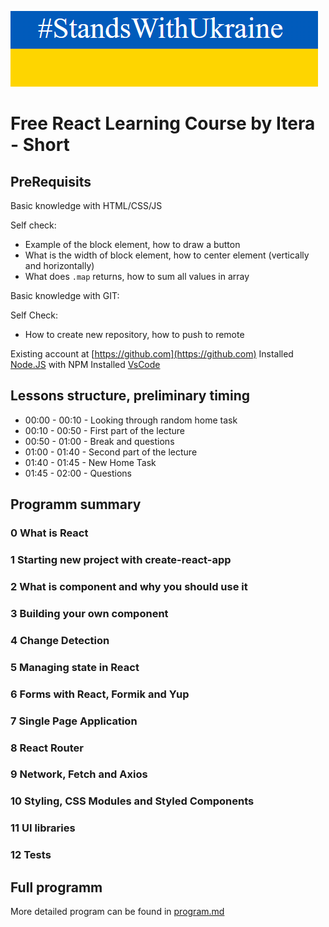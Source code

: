![StandsWithUkraine](https://github.com/Drag13/drag13.github.io/blob/development/swu.PNG)

# Free React Learning Course by Itera - Short

## PreRequisits

Basic knowledge with HTML/CSS/JS

Self check:

- Example of the block element, how to draw a button
- What is the width of block element, how to center element (vertically and horizontally)
- What does `.map` returns, how to sum all values in array

Basic knowledge with GIT:

Self Check:

- How to create new repository, how to push to remote

Existing account at [https://github.com](https://github.com)
Installed [Node.JS](https://nodejs.org/en/) with NPM
Installed [VsCode](https://code.visualstudio.com/)

## Lessons structure, preliminary timing

- 00:00 - 00:10 - Looking through random home task
- 00:10 - 00:50 - First part of the lecture
- 00:50 - 01:00 - Break and questions
- 01:00 - 01:40 - Second part of the lecture
- 01:40 - 01:45 - New Home Task
- 01:45 - 02:00 - Questions

## Programm summary

### 0 What is React

### 1 Starting new project with create-react-app

### 2 What is component and why you should use it

### 3 Building your own component

### 4 Change Detection

### 5 Managing state in React

### 6 Forms with React, Formik and Yup

### 7 Single Page Application

### 8 React Router

### 9 Network, Fetch and Axios

### 10 Styling, CSS Modules and Styled Components

### 11 UI libraries

### 12 Tests


## Full programm

More detailed program can be found in [program.md](PROGRAM.md)
